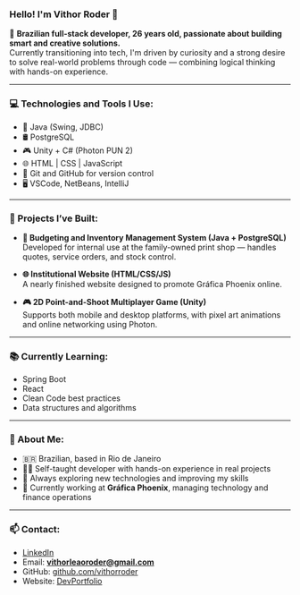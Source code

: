 ### Hello! I'm Vithor Roder 👋

🎯 **Brazilian full-stack developer, 26 years old, passionate about building smart and creative solutions.**  
Currently transitioning into tech, I'm driven by curiosity and a strong desire to solve real-world problems through code — combining logical thinking with hands-on experience.

---

### 💻 Technologies and Tools I Use:

- 🧠 Java (Swing, JDBC)  
- 🛢️ PostgreSQL  
- 🎮 Unity + C# (Photon PUN 2)  
- 🌐 HTML | CSS | JavaScript  
- 🧰 Git and GitHub for version control  
- 🖥️ VSCode, NetBeans, IntelliJ  

---

### 📌 Projects I’ve Built:

- **🔧 Budgeting and Inventory Management System (Java + PostgreSQL)**  
  Developed for internal use at the family-owned print shop — handles quotes, service orders, and stock control.

- **🌐 Institutional Website (HTML/CSS/JS)**  
  A nearly finished website designed to promote Gráfica Phoenix online.

- **🎮 2D Point-and-Shoot Multiplayer Game (Unity)**  
  Supports both mobile and desktop platforms, with pixel art animations and online networking using Photon.

---

### 📚 Currently Learning:

- Spring Boot  
- React  
- Clean Code best practices  
- Data structures and algorithms  

---

### 📍 About Me:

- 🇧🇷 Brazilian, based in Rio de Janeiro  
- 👨‍💻 Self-taught developer with hands-on experience in real projects  
- 🧩 Always exploring new technologies and improving my skills  
- 🧾 Currently working at **Gráfica Phoenix**, managing technology and finance operations  

---

### 📫 Contact:

- [LinkedIn](https://www.linkedin.com/in/vithor-roder-1700a217a/)  
- Email: **vithorleaoroder@gmail.com**  
- GitHub: [github.com/vithorroder](https://github.com/VithorRoder)  
- Website: [DevPortfolio](https://vithoroderdev.vercel.app/)  
